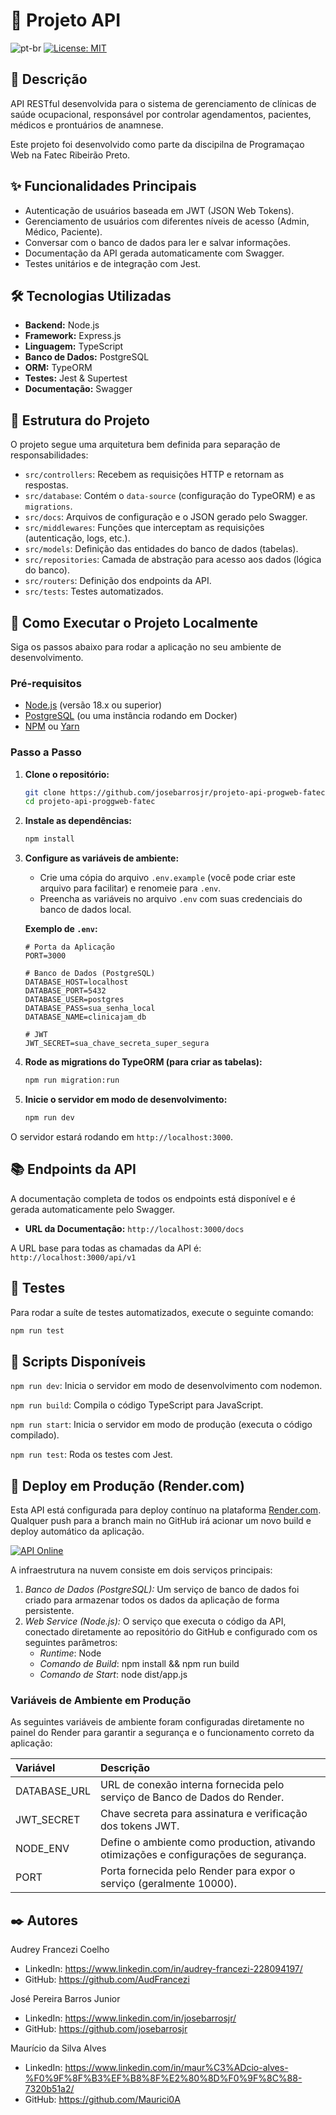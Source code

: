 # 🏥 Projeto API

![pt-br](https://img.shields.io/badge/lang-pt--br-green.svg)
[![License: MIT](https://img.shields.io/badge/License-MIT-yellow.svg)](https://opensource.org/licenses/MIT)

## 📝 Descrição

API RESTful desenvolvida para o sistema de gerenciamento de clínicas de saúde ocupacional, responsável por controlar agendamentos, pacientes, médicos e prontuários de anamnese.

Este projeto foi desenvolvido como parte da discipilna de Programaçao Web na Fatec Ribeirão Preto.

## ✨ Funcionalidades Principais

* Autenticação de usuários baseada em JWT (JSON Web Tokens).
* Gerenciamento de usuários com diferentes níveis de acesso (Admin, Médico, Paciente).
* Conversar com o banco de dados para ler e salvar informações.
* Documentação da API gerada automaticamente com Swagger.
* Testes unitários e de integração com Jest.

## 🛠️ Tecnologias Utilizadas

* **Backend:** Node.js
* **Framework:** Express.js
* **Linguagem:** TypeScript
* **Banco de Dados:** PostgreSQL
* **ORM:** TypeORM
* **Testes:** Jest & Supertest
* **Documentação:** Swagger

## 📂 Estrutura do Projeto

O projeto segue uma arquitetura bem definida para separação de responsabilidades:

-   `src/controllers`: Recebem as requisições HTTP e retornam as respostas.
-   `src/database`: Contém o `data-source` (configuração do TypeORM) e as `migrations`.
-   `src/docs`: Arquivos de configuração e o JSON gerado pelo Swagger.
-   `src/middlewares`: Funções que interceptam as requisições (autenticação, logs, etc.).
-   `src/models`: Definição das entidades do banco de dados (tabelas).
-   `src/repositories`: Camada de abstração para acesso aos dados (lógica do banco).
-   `src/routers`: Definição dos endpoints da API.
-   `src/tests`: Testes automatizados.

## 🚀 Como Executar o Projeto Localmente

Siga os passos abaixo para rodar a aplicação no seu ambiente de desenvolvimento.

### Pré-requisitos

* [Node.js](https://nodejs.org/en/) (versão 18.x ou superior)
* [PostgreSQL](https://www.postgresql.org/download/) (ou uma instância rodando em Docker)
* [NPM](https://www.npmjs.com/) ou [Yarn](https://yarnpkg.com/)

### Passo a Passo

1.  **Clone o repositório:**
    ```bash
    git clone https://github.com/josebarrosjr/projeto-api-progweb-fatec.git
    cd projeto-api-proggweb-fatec
    ```

2.  **Instale as dependências:**
    ```bash
    npm install
    ```

3.  **Configure as variáveis de ambiente:**
    * Crie uma cópia do arquivo `.env.example` (você pode criar este arquivo para facilitar) e renomeie para `.env`.
    * Preencha as variáveis no arquivo `.env` com suas credenciais do banco de dados local.

    **Exemplo de `.env`:**
    ```env
    # Porta da Aplicação
    PORT=3000

    # Banco de Dados (PostgreSQL)
    DATABASE_HOST=localhost
    DATABASE_PORT=5432
    DATABASE_USER=postgres
    DATABASE_PASS=sua_senha_local
    DATABASE_NAME=clinicajam_db

    # JWT
    JWT_SECRET=sua_chave_secreta_super_segura
    ```

4.  **Rode as migrations do TypeORM (para criar as tabelas):**
    ```bash
    npm run migration:run
    ```

5.  **Inicie o servidor em modo de desenvolvimento:**
    ```bash
    npm run dev
    ```

O servidor estará rodando em `http://localhost:3000`.

## 📚 Endpoints da API

A documentação completa de todos os endpoints está disponível e é gerada automaticamente pelo Swagger.

* **URL da Documentação:** `http://localhost:3000/docs`

A URL base para todas as chamadas da API é:
`http://localhost:3000/api/v1`

## 🧪 Testes

Para rodar a suíte de testes automatizados, execute o seguinte comando:

```bash
npm run test
```

## 📜 Scripts Disponíveis
`npm run dev`: Inicia o servidor em modo de desenvolvimento com nodemon.

`npm run build`: Compila o código TypeScript para JavaScript.

`npm run start`: Inicia o servidor em modo de produção (executa o código compilado).

`npm run test`: Roda os testes com Jest.

## 🚀 Deploy em Produção (Render.com)

Esta API está configurada para deploy contínuo na plataforma [Render.com](https://render.com/). Qualquer push para a branch main no GitHub irá acionar um novo build e deploy automático da aplicação.

[![API Online](https://img.shields.io/badge/API-Online-brightgreen)](https://projeto-api-progweb-fatec.onrender.com) 

A infraestrutura na nuvem consiste em dois serviços principais:

1.  *Banco de Dados (PostgreSQL):* Um serviço de banco de dados foi criado para armazenar todos os dados da aplicação de forma persistente.
2.  *Web Service (Node.js):* O serviço que executa o código da API, conectado diretamente ao repositório do GitHub e configurado com os seguintes parâmetros:
    * *Runtime*: Node
    * *Comando de Build*: npm install && npm run build
    * *Comando de Start*: node dist/app.js

### Variáveis de Ambiente em Produção

As seguintes variáveis de ambiente foram configuradas diretamente no painel do Render para garantir a segurança e o funcionamento correto da aplicação:

| Variável | Descrição |
| :--- | :--- |
| DATABASE_URL | URL de conexão interna fornecida pelo serviço de Banco de Dados do Render. |
| JWT_SECRET | Chave secreta para assinatura e verificação dos tokens JWT. |
| NODE_ENV | Define o ambiente como production, ativando otimizações e configurações de segurança. |
| PORT | Porta fornecida pelo Render para expor o serviço (geralmente 10000). |

## ✒️ Autores

Audrey Francezi Coelho
- LinkedIn: https://www.linkedin.com/in/audrey-francezi-228094197/
- GitHub: https://github.com/AudFrancezi


José Pereira Barros Junior
- LinkedIn: https://www.linkedin.com/in/josebarrosjr/
- GitHub: https://github.com/josebarrosjr


Maurício da Silva Alves
- LinkedIn: https://www.linkedin.com/in/maur%C3%ADcio-alves-%F0%9F%8F%B3%EF%B8%8F%E2%80%8D%F0%9F%8C%88-7320b51a2/
- GitHub: https://github.com/Maurici0A
